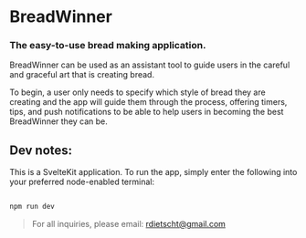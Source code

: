 # BreadWinner
### The easy-to-use bread making application.

BreadWinner can be used as an assistant tool to guide users in the careful and graceful art that is creating bread.

To begin, a user only needs to specify which style of bread they are creating and the app will guide them through the process, offering timers, tips, and push notifications to be able to help users in becoming the best BreadWinner they can be.

## Dev notes:

This is a SvelteKit application. To run the app, simply enter the following into your preferred node-enabled terminal:

```bash

npm run dev

```

> For all inquiries, please email: rdietscht@gmail.com